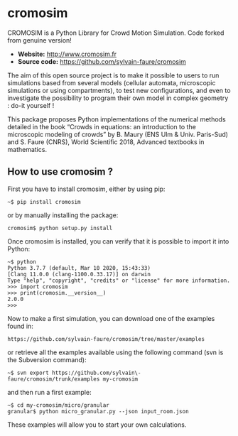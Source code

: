 # cromosim

CROMOSIM is a Python Library for Crowd Motion Simulation. Code forked from genuine version!

- **Website:** http://www.cromosim.fr
- **Source code:** https://github.com/sylvain-faure/cromosim

The aim of this open source project is to make it possible to users to run simulations based from several models (cellular automata, microscopic simulations or using compartments), to test new configurations, and even to investigate the possibility to program their own model in complex geometry : do-it yourself !

This package proposes Python implementations of the numerical methods detailed in the book “Crowds in equations: an introduction to the microscopic modeling of crowds” by B. Maury (ENS Ulm & Univ. Paris-Sud) and S. Faure (CNRS), World Scientific 2018, Advanced textbooks in mathematics.



How to use cromosim ?
---------------------

First you have to install cromosim, either by using pip:

    ~$ pip install cromosim

or by manually installing the package:

    cromosim$ python setup.py install

Once cromosim is installed, you can verify that it is possible to import it
into Python:

    ~$ python
    Python 3.7.7 (default, Mar 10 2020, 15:43:33)
    [Clang 11.0.0 (clang-1100.0.33.17)] on darwin
    Type "help", "copyright", "credits" or "license" for more information.
    >>> import cromosim
    >>> print(cromosim.__version__)
    2.0.0
    >>>

Now to make a first simulation, you can download one of the examples found in:

    https://github.com/sylvain-faure/cromosim/tree/master/examples

or retrieve all the examples available using the following command (svn
is the Subversion command):

    ~$ svn export https://github.com/sylvain\-faure/cromosim/trunk/examples my-cromosim

and then run a first example:

    ~$ cd my-cromosim/micro/granular
    granular$ python micro_granular.py --json input_room.json

These examples will allow you to start your own calculations.
